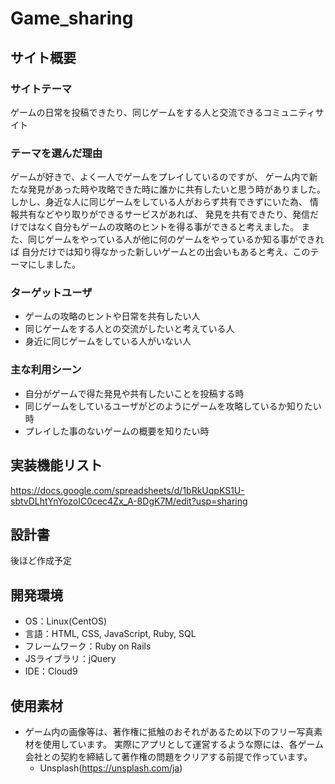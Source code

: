 # Game_sharing
## サイト概要

### サイトテーマ
ゲームの日常を投稿できたり、同じゲームをする人と交流できるコミュニティサイト

### テーマを選んだ理由
ゲームが好きで、よく一人でゲームをプレイしているのですが、
ゲーム内で新たな発見があった時や攻略できた時に誰かに共有したいと思う時がありました。
しかし、身近な人に同じゲームをしている人がおらず共有できずにいた為、
情報共有などやり取りができるサービスがあれば、
発見を共有できたり、発信だけではなく自分もゲームの攻略のヒントを得る事ができると考えました。
また、同じゲームをやっている人が他に何のゲームをやっているか知る事ができれば
自分だけでは知り得なかった新しいゲームとの出会いもあると考え、このテーマにしました。

### ターゲットユーザ
* ゲームの攻略のヒントや日常を共有したい人
* 同じゲームをする人との交流がしたいと考えている人
* 身近に同じゲームをしている人がいない人

### 主な利用シーン
* 自分がゲームで得た発見や共有したいことを投稿する時
* 同じゲームをしているユーザがどのようにゲームを攻略しているか知りたい時
* プレイした事のないゲームの概要を知りたい時

## 実装機能リスト
https://docs.google.com/spreadsheets/d/1bRkUqpKS1U-sbtvDLhtYnYozoIC0cec4Zx_A-8DgK7M/edit?usp=sharing

## 設計書
後ほど作成予定

## 開発環境
* OS：Linux(CentOS)
* 言語：HTML, CSS, JavaScript, Ruby, SQL
* フレームワーク：Ruby on Rails
* JSライブラリ：jQuery
* IDE：Cloud9

## 使用素材
* ゲーム内の画像等は、著作権に抵触のおそれがあるため以下のフリー写真素材を使用しています。
実際にアプリとして運営するような際には、各ゲーム会社との契約を締結して著作権の問題をクリアする前提で作っています。
  * Unsplash(https://unsplash.com/ja)
